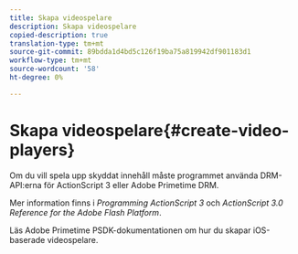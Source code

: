 ```yaml
---
title: Skapa videospelare
description: Skapa videospelare
copied-description: true
translation-type: tm+mt
source-git-commit: 89bdda1d4bd5c126f19ba75a819942df901183d1
workflow-type: tm+mt
source-wordcount: '58'
ht-degree: 0%

---
```



# Skapa videospelare{#create-video-players}

Om du vill spela upp skyddat innehåll måste programmet använda DRM-API:erna för ActionScript 3 eller Adobe Primetime DRM.

Mer information finns i *Programming ActionScript 3* och *ActionScript 3.0 Reference for the Adobe Flash Platform*.

Läs Adobe Primetime PSDK-dokumentationen om hur du skapar iOS-baserade videospelare.
